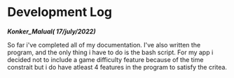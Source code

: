 # Development Log 
***Konker_Malual( 17/july/2022)***

So far i've completed all of my documentation. I've also written the program, and the only thing i have to do is the bash script. For my app i decided not to include a game difficulty feature because of the time constrait but i do have atleast 4 features in the program to satisfy the critea. 